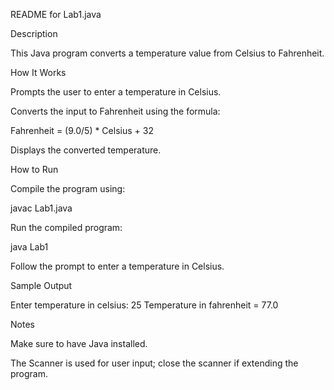README for Lab1.java

Description

This Java program converts a temperature value from Celsius to Fahrenheit.

How It Works

Prompts the user to enter a temperature in Celsius.

Converts the input to Fahrenheit using the formula:

Fahrenheit = (9.0/5) * Celsius + 32

Displays the converted temperature.

How to Run

Compile the program using:

javac Lab1.java

Run the compiled program:

java Lab1

Follow the prompt to enter a temperature in Celsius.

Sample Output

Enter temperature in celsius: 25
Temperature in fahrenheit = 77.0

Notes

Make sure to have Java installed.

The Scanner is used for user input; close the scanner if extending the program.
